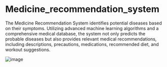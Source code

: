 # Medicine_recommendation_system
The Medicine Recommendation System identifies potential diseases based on their symptoms. Utilizing advanced machine learning algorithms and a comprehensive medical database, the system not only predicts the probable diseases but also provides relevant medical recommendations, including descriptions, precautions, medications, recommended diet, and workout suggestions.  

![image](https://github.com/user-attachments/assets/df8fe6d6-2881-4d05-8755-e1c52c12e3ea)


